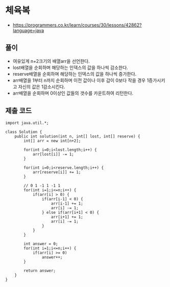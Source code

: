 # 체육복
- https://programmers.co.kr/learn/courses/30/lessons/42862?language=java

## 풀이
- 여유있게 n+2크기의 배열arr을 선언한다.
- lost배열을 순회하며 해당하는 인덱스의 값을 하나씩 감소한다.
- reserve배열을 순회하며 해당하는 인덱스의 값을 하나씩 증가한다.
- arr배열을 1부터 n까지 순회하며 이전 값이나 이후 갑이 0보다 작을 경우 1증가시키고 자신의 값은 1감소시킨다.
- arr배열을 순회하며 0이상인 값들의 갯수를 카운트하여 리턴한다.

## 제출 코드
~~~
import java.util.*;

class Solution {
    public int solution(int n, int[] lost, int[] reserve) {        
        int[] arr = new int[n+2];
        
        for(int i=0;i<lost.length;i++) {
            arr[lost[i]] -= 1;
        }
        
        for(int i=0;i<reserve.length;i++) {
            arr[reserve[i]] += 1;  
        }
        
        // 0 1 -1 1 -1 1
        for(int i=1;i<=n;i++) {
            if(arr[i] > 0) {
                if(arr[i-1] < 0) {
                    arr[i-1] += 1;
                    arr[i] -= 1;
                } else if(arr[i+1] < 0) {
                    arr[i+1] += 1;
                    arr[i] -= 1;
                }
            }
        }
        
        int answer = 0;
        for(int i=1;i<=n;i++) {
            if(arr[i] >= 0)
                answer++;
        }
        
        return answer;
    }
}
~~~
